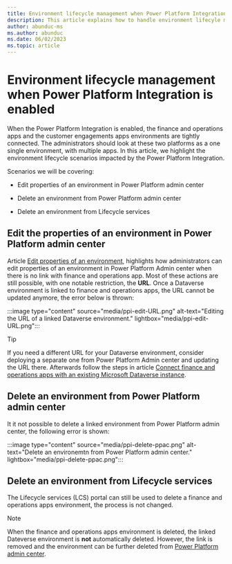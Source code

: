 ```yaml
---
title: Environment lifecycle management when Power Platform Integration is enabled
description: This article explains how to handle environment lifecyle management when finance and operations apps are integrated with Power Platform
author: abunduc-ms
ms.author: abunduc
ms.date: 06/02/2023
ms.topic: article
---
```


# Environment lifecycle management when Power Platform Integration is enabled

When the Power Platform Integration is enabled, the finance and operations apps  and the customer engagements apps environments are tightly connected. The administrators should look at these two platforms as a one single environment, with multiple apps. In this article, we highlight the environment lifecycle scenarios impacted by the Power Platform Integration.

Scenarios we will be covering:

- Edit properties of an environment in Power Platform admin center

- Delete an environment from Power Platform admin center

- Delete an environment from Lifecycle services

<!--

- Refresh of environments

- Point in time restore

-->

## Edit the properties of an environment in Power Platform admin center

Article [Edit properties of an environment](/power-platform/admin/edit-properties-environment), highlights how administrators can edit properties of an environment in Power Platform Admin center when there is no link with finance and operations app. Most of these actions are still possible, with one notable restriction, the **URL**. Once a Dataverse environment is linked to finance and operations apps, the URL cannot be updated anymore, the error below is thrown:

:::image type="content" source="media/ppi-edit-URL.png" alt-text="Editing the URL of a linked Dataverse environment." lightbox="media/ppi-edit-URL.png":::

> [!TIP]
> If you need a different URL for your Dataverse environment, consider deploying a  separate one from Power Platform Admin center and updating the URL there. Afterwards follow the steps in article [Connect finance and operations apps with an existing Microsoft Dataverse instance](environment-lifecyle-connect-finops-existing-dv.md).

## Delete an environment from Power Platform admin center

It it not possible to delete a linked environment from Power Platform admin center, the following error is shown:

:::image type="content" source="media/ppi-delete-ppac.png" alt-text="Delete an environemtn from Power Platform admin center." lightbox="media/ppi-delete-ppac.png":::

## Delete an environment from Lifecycle services

The Lifecycle services (LCS) portal can still be used to delete a finance and operations apps environment, the process is not changed.

> [!NOTE]
> When the finance and operations apps environment is deleted, the linked Dateverse environment is **not** automatically deleted. However, the link is removed and the environment can be further deleted from [Power Platform admin center](/power-platform/admin/delete-environment).
